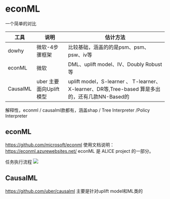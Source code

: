 # econML

一个简单的对比

| 工具 | 说明| 估计方法 |
| --- | --- | --- |
| dowhy | 微软-4步骤框架 | 比较基础，涵盖的的是psm、psm、psw、iv等 |
| econML | 微软 |  DML、uplift model、IV、Doubly Robust等|
| CausalML | uber 主要面向Uplift模型 | uplift model，S-learner 、 T-learner、X-learner、DR等,Tree-based 算是多出的，还有几款NN-Based的 |


解释性，econml / causalml款都有，涵盖shap / Tree Interpreter /Policy Interpreter


## econML

https://github.com/microsoft/econml
使用文档说明： https://econml.azurewebsites.net/
econML 是 ALICE project 的一部分。

任务执行流程
![](../../../Draft/media/16353187640139.jpg)







## CausalML
https://github.com/uber/causalml
主要是针对uplift model和ML类的
